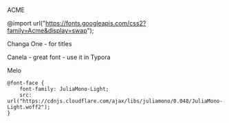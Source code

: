 ACME

@import url("https://fonts.googleapis.com/css2?family=Acme&display=swap");


Changa One - for titles

Canela - great font - use it in Typora

Melo

```
@font-face {
    font-family: JuliaMono-Light;
    src: url("https://cdnjs.cloudflare.com/ajax/libs/juliamono/0.048/JuliaMono-Light.woff2");
}
```
